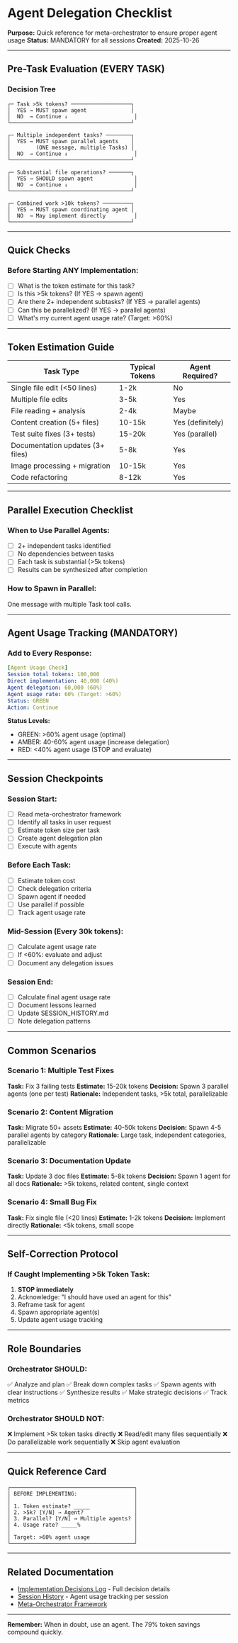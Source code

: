 # Agent Delegation Checklist

**Purpose:** Quick reference for meta-orchestrator to ensure proper agent usage
**Status:** MANDATORY for all sessions
**Created:** 2025-10-26

---

## Pre-Task Evaluation (EVERY TASK)

### Decision Tree

```
┌─ Task >5k tokens? ───────────────────┐
│  YES → MUST spawn agent              │
│  NO  → Continue ↓                     │
└──────────────────────────────────────┘

┌─ Multiple independent tasks? ────────┐
│  YES → MUST spawn parallel agents    │
│        (ONE message, multiple Tasks) │
│  NO  → Continue ↓                     │
└──────────────────────────────────────┘

┌─ Substantial file operations? ───────┐
│  YES → SHOULD spawn agent             │
│  NO  → Continue ↓                     │
└──────────────────────────────────────┘

┌─ Combined work >10k tokens? ─────────┐
│  YES → MUST spawn coordinating agent │
│  NO  → May implement directly         │
└──────────────────────────────────────┘
```

---

## Quick Checks

### Before Starting ANY Implementation:

- [ ] What is the token estimate for this task?
- [ ] Is this >5k tokens? (If YES → spawn agent)
- [ ] Are there 2+ independent subtasks? (If YES → parallel agents)
- [ ] Can this be parallelized? (If YES → parallel agents)
- [ ] What's my current agent usage rate? (Target: >60%)

---

## Token Estimation Guide

| Task Type | Typical Tokens | Agent Required? |
|-----------|---------------|-----------------|
| Single file edit (<50 lines) | 1-2k | No |
| Multiple file edits | 3-5k | Yes |
| File reading + analysis | 2-4k | Maybe |
| Content creation (5+ files) | 10-15k | Yes (definitely) |
| Test suite fixes (3+ tests) | 15-20k | Yes (parallel) |
| Documentation updates (3+ files) | 5-8k | Yes |
| Image processing + migration | 10-15k | Yes |
| Code refactoring | 8-12k | Yes |

---

## Parallel Execution Checklist

### When to Use Parallel Agents:

- [ ] 2+ independent tasks identified
- [ ] No dependencies between tasks
- [ ] Each task is substantial (>5k tokens)
- [ ] Results can be synthesized after completion

### How to Spawn in Parallel:

One message with multiple Task tool calls.

---

## Agent Usage Tracking (MANDATORY)

### Add to Every Response:

```yaml
[Agent Usage Check]
Session total tokens: 100,000
Direct implementation: 40,000 (40%)
Agent delegation: 60,000 (60%)
Agent usage rate: 60% (Target: >60%)
Status: GREEN
Action: Continue
```

**Status Levels:**
- GREEN: >60% agent usage (optimal)
- AMBER: 40-60% agent usage (increase delegation)
- RED: <40% agent usage (STOP and evaluate)

---

## Session Checkpoints

### Session Start:
- [ ] Read meta-orchestrator framework
- [ ] Identify all tasks in user request
- [ ] Estimate token size per task
- [ ] Create agent delegation plan
- [ ] Execute with agents

### Before Each Task:
- [ ] Estimate token cost
- [ ] Check delegation criteria
- [ ] Spawn agent if needed
- [ ] Use parallel if possible
- [ ] Track agent usage rate

### Mid-Session (Every 30k tokens):
- [ ] Calculate agent usage rate
- [ ] If <60%: evaluate and adjust
- [ ] Document any delegation issues

### Session End:
- [ ] Calculate final agent usage rate
- [ ] Document lessons learned
- [ ] Update SESSION_HISTORY.md
- [ ] Note delegation patterns

---

## Common Scenarios

### Scenario 1: Multiple Test Fixes
**Task:** Fix 3 failing tests
**Estimate:** 15-20k tokens
**Decision:** Spawn 3 parallel agents (one per test)
**Rationale:** Independent tasks, >5k total, parallelizable

### Scenario 2: Content Migration
**Task:** Migrate 50+ assets
**Estimate:** 40-50k tokens
**Decision:** Spawn 4-5 parallel agents by category
**Rationale:** Large task, independent categories, parallelizable

### Scenario 3: Documentation Update
**Task:** Update 3 doc files
**Estimate:** 5-8k tokens
**Decision:** Spawn 1 agent for all docs
**Rationale:** >5k tokens, related content, single context

### Scenario 4: Small Bug Fix
**Task:** Fix single file (<20 lines)
**Estimate:** 1-2k tokens
**Decision:** Implement directly
**Rationale:** <5k tokens, small scope

---

## Self-Correction Protocol

### If Caught Implementing >5k Token Task:

1. **STOP immediately**
2. Acknowledge: "I should have used an agent for this"
3. Reframe task for agent
4. Spawn appropriate agent(s)
5. Update agent usage tracking

---

## Role Boundaries

### Orchestrator SHOULD:
✅ Analyze and plan
✅ Break down complex tasks
✅ Spawn agents with clear instructions
✅ Synthesize results
✅ Make strategic decisions
✅ Track metrics

### Orchestrator SHOULD NOT:
❌ Implement >5k token tasks directly
❌ Read/edit many files sequentially
❌ Do parallelizable work sequentially
❌ Skip agent evaluation

---

## Quick Reference Card

```
┌───────────────────────────────────────┐
│ BEFORE IMPLEMENTING:                  │
│                                       │
│ 1. Token estimate? _____              │
│ 2. >5k? [Y/N] → Agent?                │
│ 3. Parallel? [Y/N] → Multiple agents? │
│ 4. Usage rate? _____%                 │
│                                       │
│ Target: >60% agent usage              │
└───────────────────────────────────────┘
```

---

## Related Documentation

- [Implementation Decisions Log](IMPLEMENTATION_DECISIONS_LOG.md) - Full decision details
- [Session History](SESSION_HISTORY.md) - Agent usage tracking per session
- [Meta-Orchestrator Framework](/home/ichardart/idp-projects/meta-orchestrator-framework/docs/meta-orchestrator-v3.2-INIT.md)

---

**Remember:** When in doubt, use an agent. The 79% token savings compound quickly.
